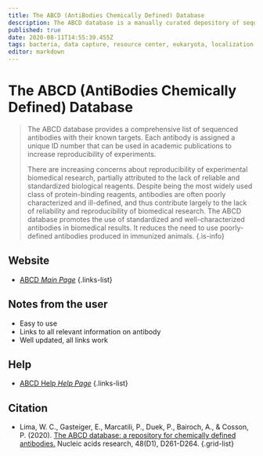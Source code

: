 ```yaml
---
title: The ABCD (AntiBodies Chemically Defined) Database
description: The ABCD database is a manually curated depository of sequenced antibodies.
published: true
date: 2020-08-11T14:55:39.455Z
tags: bacteria, data capture, resource center, eukaryota, localization
editor: markdown
---
```


# The ABCD (AntiBodies Chemically Defined) Database

> The ABCD database provides a comprehensive list of sequenced antibodies with their known targets. Each antibody is assigned a unique ID number that can be used in academic publications to increase reproducibility of experiments.
>
> There are increasing concerns about reproducibility of experimental biomedical research, partially attributed to the lack of reliable and standardized biological reagents. Despite being the most widely used class of protein-binding reagents, antibodies are often poorly characterized and ill-defined, and thus contribute largely to the lack of reliability and reproducibility of biomedical research. The ABCD database promotes the use of standardized and well-characterized antibodies in biomedical results. It reduces the need to use poorly-defined antibodies produced in immunized animals.
{.is-info}
 

## Website 

- [ABCD *Main Page*](https://web.expasy.org/abcd/)
 {.links-list}


## Notes from the user
- Easy to use
- Links to all relevant information on antibody
- Well updated, all links work 

## Help

- [ABCD Help *Help Page*](https://web.expasy.org/abcd/faq.html)
 {.links-list}

## Citation 

- Lima, W. C., Gasteiger, E., Marcatili, P., Duek, P., Bairoch, A., & Cosson, P. (2020). [The ABCD database: a repository for chemically defined antibodies.](https://academic.oup.com/nar/article/48/D1/D261/5549708) Nucleic acids research, 48(D1), D261-D264.
{.grid-list}
